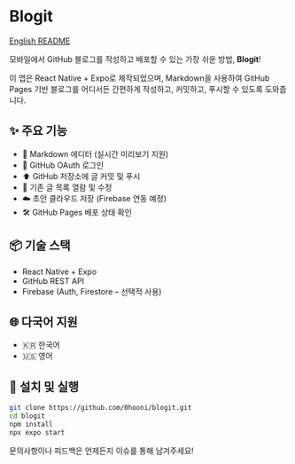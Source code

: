 # Blogit

[English README](./README.en.md)

모바일에서 GitHub 블로그를 작성하고 배포할 수 있는 가장 쉬운 방법, **Blogit**!

이 앱은 React Native + Expo로 제작되었으며, Markdown을 사용하여 GitHub Pages 기반 블로그를 어디서든 간편하게 작성하고, 커밋하고, 푸시할 수 있도록 도와줍니다.

## ✨ 주요 기능

- 📄 Markdown 에디터 (실시간 미리보기 지원)
- 🔐 GitHub OAuth 로그인
- ⬆️ GitHub 저장소에 글 커밋 및 푸시
- 📁 기존 글 목록 열람 및 수정
- ☁️ 초안 클라우드 저장 (Firebase 연동 예정)
- 🛠️ GitHub Pages 배포 상태 확인

## 📦 기술 스택

- React Native + Expo
- GitHub REST API
- Firebase (Auth, Firestore – 선택적 사용)

## 🌐 다국어 지원

- 🇰🇷 한국어
- 🇺🇸 영어

## 📌 설치 및 실행

```bash
git clone https://github.com/0hooni/blogit.git
cd blogit
npm install
npx expo start
```

문의사항이나 피드백은 언제든지 이슈를 통해 남겨주세요!
